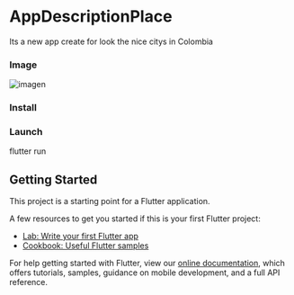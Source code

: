 # AppDescriptionPlace

Its a new app create for look the nice citys in Colombia

### Image </br>
![imagen](https://user-images.githubusercontent.com/40553244/106598377-a288c600-6525-11eb-9265-42caebfcef4f.png)


### Install </br>
 
### Launch </br>
flutter run

## Getting Started

This project is a starting point for a Flutter application.

A few resources to get you started if this is your first Flutter project:

- [Lab: Write your first Flutter app](https://flutter.dev/docs/get-started/codelab)
- [Cookbook: Useful Flutter samples](https://flutter.dev/docs/cookbook)

For help getting started with Flutter, view our
[online documentation](https://flutter.dev/docs), which offers tutorials,
samples, guidance on mobile development, and a full API reference.
